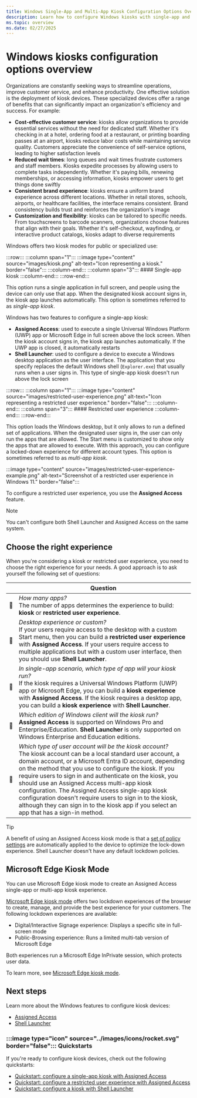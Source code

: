 ```yaml
---
title: Windows Single-App and Multi-App Kiosk Configuration Options Overview
description: Learn how to configure Windows kiosks with single-app and multi-app options for a secure and enhanced user experience.
ms.topic: overview
ms.date: 02/27/2025
---
```


# Windows kiosks configuration options overview

Organizations are constantly seeking ways to streamline operations, improve customer service, and enhance productivity. One effective solution is the deployment of kiosk devices. These specialized devices offer a range of benefits that can significantly impact an organization's efficiency and success. For example:

- **Cost-effective customer service**: kiosks allow organizations to provide essential services without the need for dedicated staff. Whether it's checking in at a hotel, ordering food at a restaurant, or printing boarding passes at an airport, kiosks reduce labor costs while maintaining service quality. Customers appreciate the convenience of self-service options, leading to higher satisfaction levels
- **Reduced wait times**: long queues and wait times frustrate customers and staff members. Kiosks expedite processes by allowing users to complete tasks independently. Whether it's paying bills, renewing memberships, or accessing information, kiosks empower users to get things done swiftly
- **Consistent brand experience**: kiosks ensure a uniform brand experience across different locations. Whether in retail stores, schools, airports, or healthcare facilities, the interface remains consistent. Brand consistency builds trust and reinforces the organization's image
- **Customization and flexibility**: kiosks can be tailored to specific needs. From touchscreens to barcode scanners, organizations choose features that align with their goals. Whether it's self-checkout, wayfinding, or interactive product catalogs, kiosks adapt to diverse requirements

Windows offers two kiosk modes for public or specialized use:

:::row:::
    :::column span="1":::
    :::image type="content" source="images/kiosk.png" alt-text="Icon representing a kiosk." border="false":::
    :::column-end:::
    :::column span="3":::
    #### Single-app kiosk
    :::column-end:::
:::row-end:::

This option runs a single application in full screen, and people using the device can only use that app. When the designated kiosk account signs in, the kiosk app launches automatically. This option is sometimes referred to as *single-app kiosk*.

Windows has two features to configure a single-app kiosk:

- **Assigned Access**: used to execute a single Universal Windows Platform (UWP) app or Microsoft Edge in full screen above the lock screen. When the kiosk account signs in, the kiosk app launches automatically. If the UWP app is closed, it automatically restarts
- **Shell Launcher**: used to configure a device to execute a Windows desktop application as the user interface. The application that you specify replaces the default Windows shell (`Explorer.exe`) that usually runs when a user signs in. This type of single-app kiosk doesn't run above the lock screen

:::row:::
    :::column span="1":::
    :::image type="content" source="images/restricted-user-experience.png" alt-text="Icon representing a restricted user experience." border="false":::
    :::column-end:::
    :::column span="3":::
    #### Restricted user experience
    :::column-end:::
:::row-end:::

This option loads the Windows desktop, but it only allows to run a defined set of applications. When the designated user signs in, the user can only run the apps that are allowed. The Start menu is customized to show only the apps that are allowed to execute. With this approach, you can configure a locked-down experience for different account types. This option is sometimes referred to as *multi-app kiosk*.

:::image type="content" source="images/restricted-user-experience-example.png" alt-text="Screenshot of a restricted user experience in Windows 11." border="false":::

To configure a restricted user experience, you use the **Assigned Access** feature.

> [!NOTE]
> You can't configure both Shell Launcher and Assigned Access on the same system.

## Choose the right experience

When you're considering a kiosk or restricted user experience, you need to choose the right experience for your needs. A good approach is to ask yourself the following set of questions:

| | Question |
|--|--|
| **🔲** | *How many apps?* <br>The number of apps determines the experience to build: **kiosk** or **restricted user experience**.|
| **🔲** | *Desktop experience or custom?* <br>If your users require access to the desktop with a custom Start menu, then you can build a **restricted user experience** with **Assigned Access**. If your users require access to multiple applications but with a custom user interface, then you should use **Shell Launcher**.|
| **🔲** | *In single-app scenario, which type of app will your kiosk run?* <br>If the kiosk requires a Universal Windows Platform (UWP) app or Microsoft Edge, you can build a **kiosk experience** with **Assigned Access**. If the kiosk requires a desktop app, you can build a **kiosk experience** with **Shell Launcher**.|
| **🔲** | *Which edition of Windows client will the kiosk run?* <br>**Assigned Access** is supported on Windows Pro and Enterprise/Education. **Shell Launcher** is only supported on Windows Enterprise and Education editions.|
| **🔲** | *Which type of user account will be the kiosk account?* <br>The kiosk account can be a local standard user account, a domain account, or a Microsoft Entra ID account, depending on the method that you use to configure the kiosk. If you require users to sign in and authenticate on the kiosk, you should use an Assigned Access multi-app kiosk configuration. The Assigned Access single-app kiosk configuration doesn't require users to sign in to the kiosk, although they can sign in to the kiosk app if you select an app that has a sign-in method.|

> [!TIP]
>
> A benefit of using an Assigned Access kiosk mode is that a [set of policy settings](../assigned-access/policy-settings.md) are automatically applied to the device to optimize the lock-down experience. Shell Launcher doesn't have any default lockdown policies.

## Microsoft Edge Kiosk Mode

You can use Microsoft Edge kiosk mode to create an Assigned Access single-app or multi-app kiosk experience.

[Microsoft Edge kiosk mode](/deployedge/microsoft-edge-configure-kiosk-mode) offers two lockdown experiences of the browser to create, manage, and provide the best experience for your customers. The following lockdown experiences are available:

- Digital/Interactive Signage experience: Displays a specific site in full-screen mode
- Public-Browsing experience: Runs a limited multi-tab version of Microsoft Edge

Both experiences run a Microsoft Edge InPrivate session, which protects user data.

To learn more, see [Microsoft Edge kiosk mode](/deployedge/microsoft-edge-configure-kiosk-mode).

## Next steps

Learn more about the Windows features to configure kiosk devices:

- [Assigned Access](../assigned-access/index.md)
- [Shell Launcher](../shell-launcher/index.md)

### :::image type="icon" source="../images/icons/rocket.svg" border="false"::: Quickstarts

If you're ready to configure kiosk devices, check out the following quickstarts:

- [Quickstart: configure a single-app kiosk with Assigned Access](../assigned-access/quickstart-kiosk.md)
- [Quickstart: configure a restricted user experience with Assigned Access](../assigned-access/quickstart-restricted-user-experience.md)
- [Quickstart: configure a kiosk with Shell Launcher](../shell-launcher/quickstart-kiosk.md)
